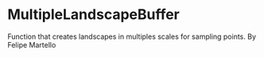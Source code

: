 # MultipleLandscapeBuffer
Function that creates landscapes in multiples scales for sampling points. By Felipe Martello
